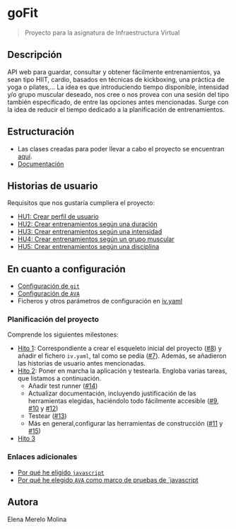 # goFit

> Proyecto para la asignatura de Infraestructura Virtual

## Descripción

API web para guardar, consultar y obtener fácilmente entrenamientos, ya sean tipo HIIT, cardio, basados en técnicas de kickboxing, una práctica de yoga o pilates,... La idea es que introduciendo tiempo disponible, intensidad y/o grupo muscular deseado, nos cree o nos provea con una sesión del tipo también especificado, de entre las opciones antes mencionadas. Surge con la idea de reducir el tiempo dedicado a la planificación de entrenamientos.

## Estructuración

- Las clases creadas para poder llevar a cabo el proyecto se encuentran [aquí](src/). 
- [Documentación](docs/)

## Historias de usuario 

Requisitos que nos gustaría cumpliera el proyecto:

- [HU1: Crear perfil de usuario](https://github.com/elenamerelo/goFit/issues/2)
- [HU2: Crear entrenamientos según una duración](https://github.com/elenamerelo/goFit/issues/3)
- [HU3: Crear entrenamientos según una intensidad](https://github.com/elenamerelo/goFit/issues/4)
- [HU4: Crear entrenamientos según un grupo muscular](https://github.com/elenamerelo/goFit/issues/5)
- [HU5: Crear entrenamientos según una disciplina](https://github.com/elenamerelo/goFit/issues/6)

## En cuanto a configuración

- [Configuración de `git`](docs/git.md)
- [Configuración de `AVA`](docs/ava.md)
- Ficheros y otros parámetros de configuración en [iv.yaml](iv.yaml)

### Planificación del proyecto 
Comprende los siguientes milestones: 

- [Hito 1](https://github.com/ElenaMerelo/goFit/milestone/1): Correspondiente a crear el esqueleto inicial del proyecto ([#8](https://github.com/ElenaMerelo/goFit/issues/8)) y añadir el fichero `iv.yaml`, tal como se pedía ([#7](https://github.com/ElenaMerelo/goFit/issues/7)). Además, se añadieron las historias de usuario antes mencionadas.
- [Hito 2](https://github.com/ElenaMerelo/goFit/milestone/2): Poner en marcha la aplicación y testearla. Engloba varias tareas, que listamos a continuación. 
    - Añadir test runner ([#14](https://github.com/ElenaMerelo/goFit/issues/14))
    - Actualizar documentación, incluyendo justificación de las herramientas elegidas, haciéndolo todo fácilmente accesible ([#9](https://github.com/ElenaMerelo/goFit/issues/9), [#10](https://github.com/ElenaMerelo/goFit/issues/10) y [#12](https://github.com/ElenaMerelo/goFit/issues/12))
    - Testear ([#13](https://github.com/ElenaMerelo/goFit/issues/13))
    - Más en general,configurar las herramientas de construcción ([#11](https://github.com/ElenaMerelo/goFit/issues/11) y [#15](https://github.com/ElenaMerelo/goFit/issues/15))
- [Hito 3](https://github.com/ElenaMerelo/goFit/milestone/3) 
### Enlaces adicionales 

- [Por qué he eligido `javascript`](docs/herramientas.md)
- [Por qué he elegido `AVA` como marco de pruebas de `javascript](docs/herramientas.md)

## Autora 

Elena Merelo Molina